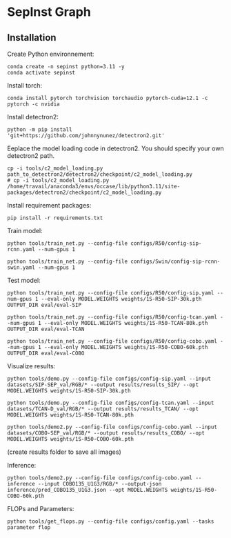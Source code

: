 # SepInst Graph

## Installation

Create Python environnement:

```shell
conda create -n sepinst python=3.11 -y
conda activate sepinst
```

Install torch:

```shell
conda install pytorch torchvision torchaudio pytorch-cuda=12.1 -c pytorch -c nvidia
```

Install detectron2:

```shell
python -m pip install 'git+https://github.com/johnnynunez/detectron2.git'
```

Eeplace the model loading code in detectron2. You should specify your own detectron2 path.

```shell
cp -i tools/c2_model_loading.py path_to_detectron2/detectron2/checkpoint/c2_model_loading.py
# cp -i tools/c2_model_loading.py /home/travail/anaconda3/envs/occase/lib/python3.11/site-packages/detectron2/checkpoint/c2_model_loading.py
```

Install requirement packages:

```shell
pip install -r requirements.txt
```

Train model:

```shell
python tools/train_net.py --config-file configs/R50/config-sip-rcnn.yaml --num-gpus 1

python tools/train_net.py --config-file configs/Swin/config-sip-rcnn-swin.yaml --num-gpus 1
```

Test model:

```shell
python tools/train_net.py --config-file configs/R50/config-sip.yaml --num-gpus 1 --eval-only MODEL.WEIGHTS weights/1S-R50-SIP-30k.pth OUTPUT_DIR eval/eval-SIP

python tools/train_net.py --config-file configs/R50/config-tcan.yaml --num-gpus 1 --eval-only MODEL.WEIGHTS weights/1S-R50-TCAN-80k.pth OUTPUT_DIR eval/eval-TCAN

python tools/train_net.py --config-file configs/R50/config-cobo.yaml --num-gpus 1 --eval-only MODEL.WEIGHTS weights/1S-R50-COBO-60k.pth OUTPUT_DIR eval/eval-COBO
```

Visualize results:

```shell
python tools/demo.py --config-file configs/config-sip.yaml --input datasets/SIP-SEP_val/RGB/* --output results/results_SIP/ --opt MODEL.WEIGHTS weights/1S-R50-SIP-30k.pth

python tools/demo.py --config-file configs/config-tcan.yaml --input datasets/TCAN-D_val/RGB/* --output results/results_TCAN/ --opt MODEL.WEIGHTS weights/1S-R50-TCAN-80k.pth

python tools/demo2.py --config-file configs/config-cobo.yaml --input datasets/COBO-SEP_val/RGB/* --output results/results_COBO/ --opt MODEL.WEIGHTS weights/1S-R50-COBO-60k.pth
```

(create results folder to save all images)

Inference:

```shell
python tools/demo2.py --config-file configs/config-cobo.yaml --inference --input COBO135_U1G3/RGB/* --output-json inference/pred_COBO135_U1G3.json --opt MODEL.WEIGHTS weights/1S-R50-COBO-60k.pth
```

FLOPs and Parameters:

```shell
python tools/get_flops.py --config-file configs/config.yaml --tasks parameter flop
```
